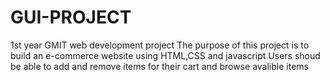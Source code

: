 # GUI-PROJECT
1st year GMIT web development project
The purpose of this project is to build an e-commerce website using HTML,CSS and javascript
Users shoud be able to add and remove items for their cart and browse avalible items
